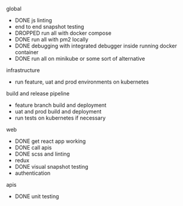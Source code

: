 global

- DONE js linting
- end to end snapshot testing
- DROPPED run all with docker compose
- DONE run all with pm2 locally
- DONE debugging with integrated debugger inside running docker container
- DONE run all on minikube or some sort of alternative

infrastructure

- run feature, uat and prod environments on kubernetes

build and release pipeline

- feature branch build and deployment
- uat and prod build and deployment
- run tests on kubernetes if necessary

web

- DONE get react app working
- DONE call apis
- DONE scss and linting
- redux
- DONE visual snapshot testing
- authentication

apis

- DONE unit testing
